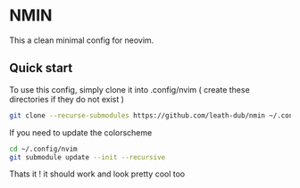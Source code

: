 # NMIN
This a clean minimal config for neovim.

## Quick start

To use this config, simply clone it into .config/nvim ( create these directories
if they do not exist )
```sh
git clone --recurse-submodules https://github.com/leath-dub/nmin ~/.config/nvim
```

If you need to update the colorscheme
```sh
cd ~/.config/nvim
git submodule update --init --recursive
```

Thats it ! it should work and look pretty cool too
